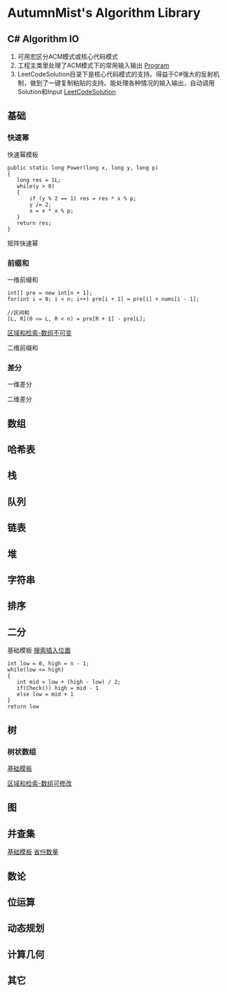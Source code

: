 





# AutumnMist's Algorithm Library
 ## C# Algorithm IO
 1. 可用宏区分ACM模式或核心代码模式
 2.  工程主类里处理了ACM模式下的常用输入输出   [Program](https://github.com/JadenSailing/algorithm-lib/blob/main/Program.cs)
 3. LeetCodeSolution目录下是核心代码模式的支持。得益于C#强大的反射机制，做到了一键复制粘贴的支持。能处理各种情况的输入输出，自动调用Solution和Input [LeetCodeSolution](https://github.com/JadenSailing/algorithm-lib/tree/main/LeetCodeSolution)
 ## 基础
 ### 快速幂
 快速幂模板
 ```
 public static long Power(long x, long y, long p)
{
    long res = 1L;
    while(y > 0)
    {
        if (y % 2 == 1) res = res * x % p;
        y /= 2;
        x = x * x % p;
    }
    return res;
}
```
矩阵快速幂
 ### 前缀和
 一维前缀和 
 ```
 int[] pre = new int[n + 1];
 for(int i = 0; i < n; i++) pre[i + 1] = pre[i] + nums[i - 1];
 ```
 ```
 //区间和
 [L, R](0 <= L, R < n) = pre[R + 1] - pre[L];
 ```
 [区域和检索-数组不可变](https://github.com/JadenSailing/algorithm-lib/blob/main/PrefixSum/Solution_LC_303_%E5%8C%BA%E5%9F%9F%E5%92%8C%E6%A3%80%E7%B4%A2%20-%20%E6%95%B0%E7%BB%84%E4%B8%8D%E5%8F%AF%E5%8F%98.cs)
 
 二维前缀和
 
 ### 差分
 一维差分
 
 二维差分
 
 ## 数组
 
 ## 哈希表

 ## 栈
 
 ## 队列
 
 ## 链表
 
 ## 堆
 
 ## 字符串
 
 ## 排序

 ## 二分
基础模板 [搜索插入位置](https://github.com/JadenSailing/algorithm-lib/blob/main/BinarySearch/Solution_LC_35_%E6%90%9C%E7%B4%A2%E6%8F%92%E5%85%A5%E4%BD%8D%E7%BD%AE.cs)
 ```
int low = 0, high = n - 1;
while(low <= high)
{
	int mid = low + (high - low) / 2;
	if(Check()) high = mid - 1
	else low = mid + 1
}
return low
```

 ## 树
 
 ### 树状数组
 
 [基础模板](https://github.com/JadenSailing/algorithm-lib/blob/main/BinaryIndexedTree/BIT.cs)
 
 [区域和检索-数组可修改](https://github.com/JadenSailing/algorithm-lib/blob/main/BinaryIndexedTree/Solution_LC_307_%E5%8C%BA%E5%9F%9F%E5%92%8C%E6%A3%80%E7%B4%A2-%E6%95%B0%E7%BB%84%E5%8F%AF%E4%BF%AE%E6%94%B9.cs)
 
 
 ## 图
 
 ## 并查集
 
 [基础模板](https://github.com/JadenSailing/algorithm-lib/blob/main/UnionFind/UnionFind.cs)
 [省份数量](https://github.com/JadenSailing/algorithm-lib/blob/main/UnionFind/Solution_LC_547_%E7%9C%81%E4%BB%BD%E6%95%B0%E9%87%8F.cs)
 
 ## 数论
 
 ## 位运算
 
 ## 动态规划
 
 ## 计算几何
 
 ## 其它
 
 
 